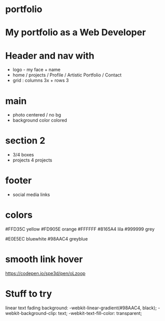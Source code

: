 # portfolio

# My portfolio as a Web Developer 

# Header and nav with 
  - logo - my face + name
  - home / projects / Profile / Artistic Portfolio / Contact
  -  grid : columns 3x + rows 3
# main
  - photo centered / no bg 
  - background color colored 
  
# section 2
  - 3/4 boxes
  - projects 4 projects
  
# footer 
- social media links

# colors
#FFD35C yellow
#FD905E orange
#FFFFFF
#8165A4 lila
#999999 grey

#E0E5EC bluewhite
#98AAC4 greyblue

# smooth link hover
https://codepen.io/spe3d/pen/oLzoop

# Stuff to try

linear text fading
background: -webkit-linear-gradient(#98AAC4, black);
    -webkit-background-clip: text;
    -webkit-text-fill-color: transparent;

